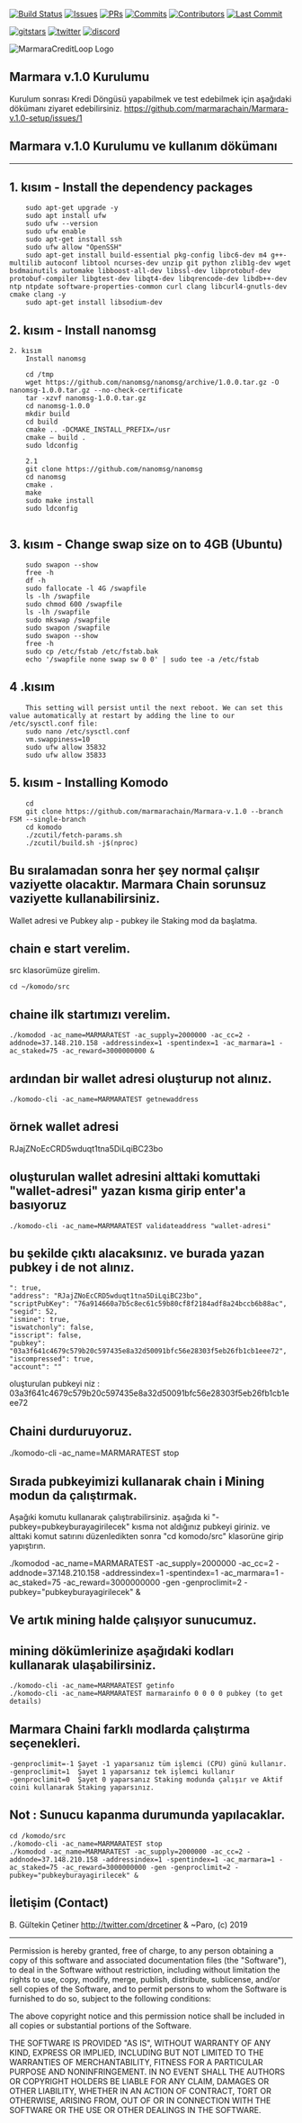 [![Build Status](https://travis-ci.org/KomodoPlatform/komodo.svg?branch=master)](https://travis-ci.org/KomodoPlatform/komodo)
[![Issues](https://img.shields.io/github/issues-raw/komodoplatform/komodo)](https://github.com/KomodoPlatform/komodo/issues)
[![PRs](https://img.shields.io/github/issues-pr-closed/komodoplatform/komodo)](https://github.com/KomodoPlatform/komodo/pulls)
[![Commits](https://img.shields.io/github/commit-activity/y/komodoplatform/komodo)](https://github.com/KomodoPlatform/komodo/commits/dev)
[![Contributors](https://img.shields.io/github/contributors/komodoplatform/komodo)](https://github.com/KomodoPlatform/komodo/graphs/contributors)
[![Last Commit](https://img.shields.io/github/last-commit/komodoplatform/komodo)](https://github.com/KomodoPlatform/komodo/graphs/commit-activity)


[![gitstars](https://img.shields.io/github/stars/komodoplatform/komodo?style=social)](https://github.com/KomodoPlatform/komodo/stargazers)
[![twitter](https://img.shields.io/twitter/follow/marmarachain?style=social)](https://twitter.com/marmarachain)
[![discord](https://img.shields.io/discord/412898016371015680)](https://discord.gg/NzpnAA)


![MarmaraCreditLoop Logo](/marmara_coin_logo.png "Marmara Credit Loop Logo")


## Marmara v.1.0 Kurulumu

Kurulum sonrası Kredi Döngüsü yapabilmek ve test edebilmek için aşağıdaki dökümanı ziyaret edebilirsiniz.
https://github.com/marmarachain/Marmara-v.1.0-setup/issues/1


## Marmara v.1.0 Kurulumu ve kullanım dökümanı
----------------------------------------------------------------------------
## 1. kısım - Install the dependency packages 
```	sudo apt-get update
	sudo apt-get upgrade -y
	sudo apt install ufw
	sudo ufw --version
	sudo ufw enable
	sudo apt-get install ssh
	sudo ufw allow "OpenSSH"
	sudo apt-get install build-essential pkg-config libc6-dev m4 g++-multilib autoconf libtool ncurses-dev unzip git python zlib1g-dev wget bsdmainutils automake libboost-all-dev libssl-dev libprotobuf-dev protobuf-compiler libgtest-dev libqt4-dev libqrencode-dev libdb++-dev ntp ntpdate software-properties-common curl clang libcurl4-gnutls-dev cmake clang -y
	sudo apt-get install libsodium-dev
```
## 2. kısım - Install nanomsg 
```	
2. kısım
	Install nanomsg
	
	cd /tmp
	wget https://github.com/nanomsg/nanomsg/archive/1.0.0.tar.gz -O nanomsg-1.0.0.tar.gz --no-check-certificate
	tar -xzvf nanomsg-1.0.0.tar.gz
	cd nanomsg-1.0.0
	mkdir build
	cd build
	cmake .. -DCMAKE_INSTALL_PREFIX=/usr
	cmake — build .
	sudo ldconfig
	
	2.1
	git clone https://github.com/nanomsg/nanomsg
	cd nanomsg
	cmake .
	make
	sudo make install
	sudo ldconfig
	
```
## 3. kısım - Change swap size on to 4GB (Ubuntu) 
	
```
	sudo swapon --show
	free -h
	df -h
	sudo fallocate -l 4G /swapfile
	ls -lh /swapfile 
	sudo chmod 600 /swapfile 
	ls -lh /swapfile 
	sudo mkswap /swapfile 
	sudo swapon /swapfile
	sudo swapon --show 
	free -h
	sudo cp /etc/fstab /etc/fstab.bak
	echo '/swapfile none swap sw 0 0' | sudo tee -a /etc/fstab
```

## 4 .kısım 
```	sudo sysctl vm.swappiness=10 
	This setting will persist until the next reboot. We can set this value automatically at restart by adding the line to our /etc/sysctl.conf file:
	sudo nano /etc/sysctl.conf 
	vm.swappiness=10
	sudo ufw allow 35832
	sudo ufw allow 35833
```

	
## 5. kısım - Installing Komodo	
```
	cd 
	git clone https://github.com/marmarachain/Marmara-v.1.0 --branch FSM --single-branch
	cd komodo
	./zcutil/fetch-params.sh
	./zcutil/build.sh -j$(nproc)

```

**Bu sıralamadan sonra her şey normal çalışır vaziyette olacaktır. Marmara Chain sorunsuz vaziyette kullanabilirsiniz.**
----------------------------------------------------------------------------

Wallet adresi ve Pubkey alıp - pubkey ile Staking mod da başlatma.

## chain e start verelim. 

src klasorümüze girelim.

	cd ~/komodo/src
  
## chaine ilk startımızı verelim.

	./komodod -ac_name=MARMARATEST -ac_supply=2000000 -ac_cc=2 -addnode=37.148.210.158 -addressindex=1 -spentindex=1 -ac_marmara=1 -ac_staked=75 -ac_reward=3000000000 &

## ardından bir wallet adresi oluşturup not alınız. 

	./komodo-cli -ac_name=MARMARATEST getnewaddress

## örnek wallet adresi 

   RJajZNoEcCRD5wduqt1tna5DiLqiBC23bo

## oluşturulan wallet adresini alttaki komuttaki "wallet-adresi" yazan kısma girip enter'a basıyoruz 

	./komodo-cli -ac_name=MARMARATEST validateaddress "wallet-adresi" 



## bu şekilde çıktı alacaksınız. ve burada yazan pubkey i de not alınız. 
```
": true,
"address": "RJajZNoEcCRD5wduqt1tna5DiLqiBC23bo",
"scriptPubKey": "76a914660a7b5c8ec61c59b80cf8f2184adf8a24bccb6b88ac",
"segid": 52,
"ismine": true,
"iswatchonly": false,
"isscript": false,
"pubkey": "03a3f641c4679c579b20c597435e8a32d50091bfc56e28303f5eb26fb1cb1eee72",
"iscompressed": true,
"account": ""
```

 oluşturulan pubkeyi niz : 03a3f641c4679c579b20c597435e8a32d50091bfc56e28303f5eb26fb1cb1eee72

## Chaini  durduruyoruz. 

./komodo-cli -ac_name=MARMARATEST stop

## Sırada pubkeyimizi kullanarak chain i Mining modun da çalıştırmak. 

Aşağıki komutu kullanarak çalıştırabilirsiniz. aşağıda ki "-pubkey=pubkeyburayagirilecek"  kısma not aldığınız pubkeyi giriniz. ve alttaki komut satırını düzenledikten sonra "cd komodo/src" klasorüne girip yapıştırın.
	
 ./komodod -ac_name=MARMARATEST -ac_supply=2000000 -ac_cc=2 -addnode=37.148.210.158 -addressindex=1 -spentindex=1 -ac_marmara=1 -ac_staked=75 -ac_reward=3000000000 -gen -genproclimit=2 -pubkey="pubkeyburayagirilecek" &

## Ve artık mining halde çalışıyor sunucumuz. 

## mining dökümlerinize aşağıdaki kodları kullanarak ulaşabilirsiniz. 

```
./komodo-cli -ac_name=MARMARATEST getinfo
./komodo-cli -ac_name=MARMARATEST marmarainfo 0 0 0 0 pubkey (to get details)
```

## Marmara Chaini farklı modlarda çalıştırma  seçenekleri. 

```
-genproclimit=-1 Şayet -1 yaparsanız tüm işlemci (CPU) günü kullanır.
-genproclimit=1  Şayet 1 yaparsanız tek işlemci kullanır 
-genproclimit=0  Şayet 0 yaparsanız Staking modunda çalışır ve Aktif coini kullanarak Staking yaparsınız.

```

## Not : Sunucu kapanma durumunda yapılacaklar. 

```
cd /komodo/src
./komodo-cli -ac_name=MARMARATEST stop
./komodod -ac_name=MARMARATEST -ac_supply=2000000 -ac_cc=2 -addnode=37.148.210.158 -addressindex=1 -spentindex=1 -ac_marmara=1 -ac_staked=75 -ac_reward=3000000000 -gen -genproclimit=2 -pubkey="pubkeyburayagirilecek" &
```


## İletişim (Contact) 
B. Gültekin Çetiner http://twitter.com/drcetiner & ~Paro, (c) 2019



---
Permission is hereby granted, free of charge, to any person obtaining a copy of this software and associated documentation files (the "Software"), to deal in the Software without restriction, including without limitation the rights to use, copy, modify, merge, publish, distribute, sublicense, and/or sell copies of the Software, and to permit persons to whom the Software is furnished to do so, subject to the following conditions:

The above copyright notice and this permission notice shall be included in all copies or substantial portions of the Software.

THE SOFTWARE IS PROVIDED "AS IS", WITHOUT WARRANTY OF ANY KIND, EXPRESS OR IMPLIED, INCLUDING BUT NOT LIMITED TO THE WARRANTIES OF MERCHANTABILITY, FITNESS FOR A PARTICULAR PURPOSE AND NONINFRINGEMENT. IN NO EVENT SHALL THE AUTHORS OR COPYRIGHT HOLDERS BE LIABLE FOR ANY CLAIM, DAMAGES OR OTHER LIABILITY, WHETHER IN AN ACTION OF CONTRACT, TORT OR OTHERWISE, ARISING FROM, OUT OF OR IN CONNECTION WITH THE SOFTWARE OR THE USE OR OTHER DEALINGS IN THE SOFTWARE.
